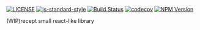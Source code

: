[![LICENSE](https://img.shields.io/github/license/halodong/recept?style=flat-square)](./LICENSE)
[![js-standard-style](https://img.shields.io/badge/code%20style-standard-brightgreen.svg?style=flat-square)](https://github.com/halodong/recept)
[![Build Status](https://app.travis-ci.com/halodong/recept.svg?branch=main)](https://app.travis-ci.com/halodong/recept)
[![codecov](https://codecov.io/gh/halodong/recept/branch/main/graph/badge.svg?token=8NNFFY8KNT)](https://codecov.io/gh/halodong/recept)
[![NPM Version](https://img.shields.io/npm/v/recept.svg)](https://www.npmjs.com/package/recept)

(WIP)recept
small react-like library
